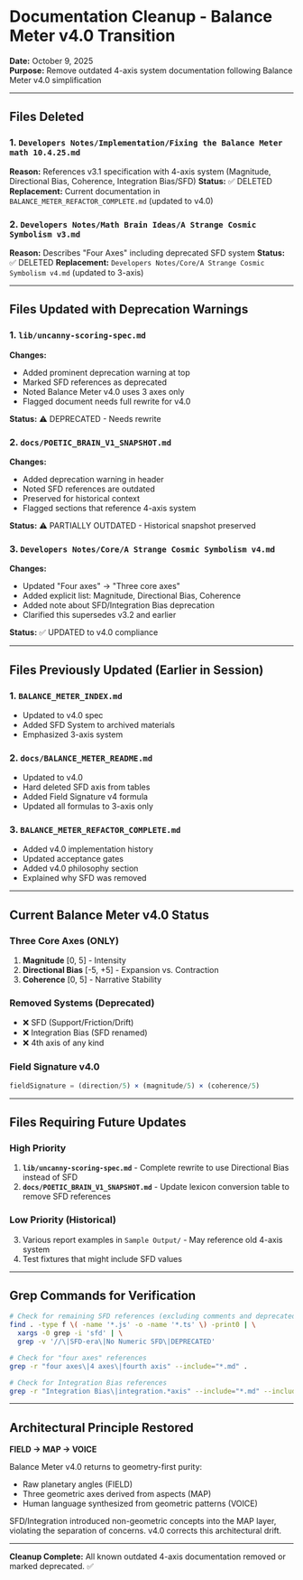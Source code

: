 # Documentation Cleanup - Balance Meter v4.0 Transition

**Date:** October 9, 2025  
**Purpose:** Remove outdated 4-axis system documentation following Balance Meter v4.0 simplification

---

## Files Deleted

### 1. `Developers Notes/Implementation/Fixing the Balance Meter math 10.4.25.md`
**Reason:** References v3.1 specification with 4-axis system (Magnitude, Directional Bias, Coherence, Integration Bias/SFD)
**Status:** ✅ DELETED
**Replacement:** Current documentation in `BALANCE_METER_REFACTOR_COMPLETE.md` (updated to v4.0)

### 2. `Developers Notes/Math Brain Ideas/A Strange Cosmic Symbolism v3.md`
**Reason:** Describes "Four Axes" including deprecated SFD system
**Status:** ✅ DELETED
**Replacement:** `Developers Notes/Core/A Strange Cosmic Symbolism v4.md` (updated to 3-axis)

---

## Files Updated with Deprecation Warnings

### 1. `lib/uncanny-scoring-spec.md`
**Changes:**
- Added prominent deprecation warning at top
- Marked SFD references as deprecated
- Noted Balance Meter v4.0 uses 3 axes only
- Flagged document needs full rewrite for v4.0

**Status:** ⚠️ DEPRECATED - Needs rewrite

### 2. `docs/POETIC_BRAIN_V1_SNAPSHOT.md`
**Changes:**
- Added deprecation warning in header
- Noted SFD references are outdated
- Preserved for historical context
- Flagged sections that reference 4-axis system

**Status:** ⚠️ PARTIALLY OUTDATED - Historical snapshot preserved

### 3. `Developers Notes/Core/A Strange Cosmic Symbolism v4.md`
**Changes:**
- Updated "Four axes" → "Three core axes"
- Added explicit list: Magnitude, Directional Bias, Coherence
- Added note about SFD/Integration Bias deprecation
- Clarified this supersedes v3.2 and earlier

**Status:** ✅ UPDATED to v4.0 compliance

---

## Files Previously Updated (Earlier in Session)

### 1. `BALANCE_METER_INDEX.md`
- Updated to v4.0 spec
- Added SFD System to archived materials
- Emphasized 3-axis system

### 2. `docs/BALANCE_METER_README.md`
- Updated to v4.0
- Hard deleted SFD axis from tables
- Added Field Signature v4 formula
- Updated all formulas to 3-axis only

### 3. `BALANCE_METER_REFACTOR_COMPLETE.md`
- Added v4.0 implementation history
- Updated acceptance gates
- Added v4.0 philosophy section
- Explained why SFD was removed

---

## Current Balance Meter v4.0 Status

### Three Core Axes (ONLY)
1. **Magnitude** [0, 5] - Intensity
2. **Directional Bias** [-5, +5] - Expansion vs. Contraction
3. **Coherence** [0, 5] - Narrative Stability

### Removed Systems (Deprecated)
- ❌ SFD (Support/Friction/Drift)
- ❌ Integration Bias (SFD renamed)
- ❌ 4th axis of any kind

### Field Signature v4.0
```javascript
fieldSignature = (direction/5) × (magnitude/5) × (coherence/5)
```

---

## Files Requiring Future Updates

### High Priority
1. **`lib/uncanny-scoring-spec.md`** - Complete rewrite to use Directional Bias instead of SFD
2. **`docs/POETIC_BRAIN_V1_SNAPSHOT.md`** - Update lexicon conversion table to remove SFD references

### Low Priority (Historical)
3. Various report examples in `Sample Output/` - May reference old 4-axis system
4. Test fixtures that might include SFD values

---

## Grep Commands for Verification

```bash
# Check for remaining SFD references (excluding comments and deprecated markers)
find . -type f \( -name '*.js' -o -name '*.ts' \) -print0 | \
  xargs -0 grep -i 'sfd' | \
  grep -v '//\|SFD-era\|No Numeric SFD\|DEPRECATED'

# Check for "four axes" references
grep -r "four axes\|4 axes\|fourth axis" --include="*.md" .

# Check for Integration Bias references
grep -r "Integration Bias\|integration.*axis" --include="*.md" --include="*.ts" --include="*.js" .
```

---

## Architectural Principle Restored

**FIELD → MAP → VOICE**

Balance Meter v4.0 returns to geometry-first purity:
- Raw planetary angles (FIELD)
- Three geometric axes derived from aspects (MAP)
- Human language synthesized from geometric patterns (VOICE)

SFD/Integration introduced non-geometric concepts into the MAP layer, violating the separation of concerns. v4.0 corrects this architectural drift.

---

**Cleanup Complete:** All known outdated 4-axis documentation removed or marked deprecated. ✅
